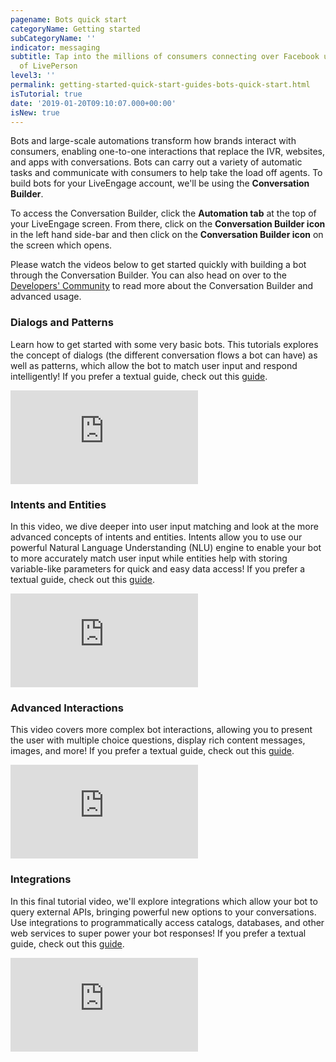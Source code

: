 ```yaml
---
pagename: Bots quick start
categoryName: Getting started
subCategoryName: ''
indicator: messaging
subtitle: Tap into the millions of consumers connecting over Facebook using the power
  of LivePerson
level3: ''
permalink: getting-started-quick-start-guides-bots-quick-start.html
isTutorial: true
date: '2019-01-20T09:10:07.000+00:00'
isNew: true
---
```

Bots and large-scale automations transform how brands interact with consumers, enabling one-to-one interactions that replace the IVR, websites, and apps with conversations. Bots can carry out a variety of automatic tasks and communicate with consumers to help take the load off agents. To build bots for your LiveEngage account, we'll be using the **Conversation Builder**.

To access the Conversation Builder, click the **Automation tab** at the top of your LiveEngage screen. From there, click on the **Conversation Builder icon** in the left hand side-bar and then click on the **Conversation Builder icon** on the screen which opens.

Please watch the videos below to get started quickly with building a bot through the Conversation Builder. You can also head on over to the [Developers' Community](https://developers.liveperson.com/conversation-builder-platform-overview.html) to read more about the Conversation Builder and advanced usage.

### Dialogs and Patterns

Learn how to get started with some very basic bots. This tutorials explores the concept of dialogs (the different conversation flows a bot can have) as well as patterns, which allow the bot to match user input and respond intelligently! If you prefer a textual guide, check out this [guide](https://developers.liveperson.com/conversation-builder-getting-started-1-dialogs-and-patterns.html).

<iframe style="max-width: 750px;" src="https://player.vimeo.com/video/321978379" frameborder="0" webkitallowfullscreen mozallowfullscreen allowfullscreen></iframe>

### Intents and Entities

In this video, we dive deeper into user input matching and look at the more advanced concepts of intents and entities. Intents allow you to use our powerful Natural Language Understanding (NLU) engine to enable your bot to more accurately match user input while entities help with storing variable-like parameters for quick and easy data access! If you prefer a textual guide, check out this [guide](https://developers.liveperson.com/conversation-builder-getting-started-2-intents.html).

<iframe style="max-width: 750px;" src="https://player.vimeo.com/video/321979334" frameborder="0" webkitallowfullscreen mozallowfullscreen allowfullscreen></iframe>

### Advanced Interactions

This video covers more complex bot interactions, allowing you to present the user with multiple choice questions, display rich content messages, images, and more! If you prefer a textual guide, check out this [guide](https://developers.liveperson.com/conversation-builder-getting-started-3-integrations.html).

<iframe style="max-width: 750px;" src="https://player.vimeo.com/video/321979606" frameborder="0" webkitallowfullscreen mozallowfullscreen allowfullscreen></iframe>

### Integrations

In this final tutorial video, we'll explore integrations which allow your bot to query external APIs, bringing powerful new options to your conversations. Use integrations to programmatically access catalogs, databases, and other web services to super power your bot responses! If you prefer a textual guide, check out this [guide](https://developers.liveperson.com/conversation-builder-getting-started-3-integrations.html).

<iframe style="max-width: 750px;" src="https://player.vimeo.com/video/321979952" frameborder="0" webkitallowfullscreen mozallowfullscreen allowfullscreen></iframe>
